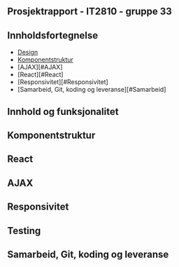 ## Prosjektrapport - IT2810 - gruppe 33


## Innholdsfortegnelse

- [Design](#Design)
- [Komponentstruktur](#Komponentstruktur)
- [AJAX][#AJAX]
- [React][#React]
- [Responsivitet][#Responsivitet]
- [Samarbeid, Git, koding og leveranse][#Samarbeid]






## Innhold og funksjonalitet

## Komponentstruktur

## React

## AJAX

## Responsivitet

## Testing

## Samarbeid, Git, koding og leveranse




